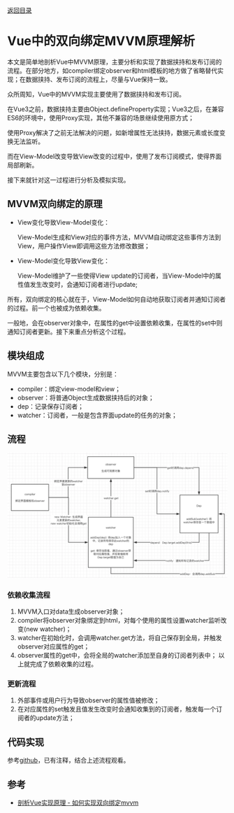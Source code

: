 [返回目录](../../README.md)

# Vue中的双向绑定MVVM原理解析
本文是简单地剖析Vue中MVVM原理，主要分析和实现了数据挟持和发布订阅的流程。在部分地方，如compiler绑定observer和html模板的地方做了省略替代实现；在数据挟持、发布订阅的流程上，尽量与Vue保持一致。

众所周知，Vue中的MVVM实现主要使用了数据挟持和发布订阅。

在Vue3之前，数据挟持主要由Object.defineProperty实现；Vue3之后，在兼容ES6的环境中，使用Proxy实现，其他不兼容的场景继续使用原方式；

使用Proxy解决了之前无法解决的问题，如新增属性无法挟持，数据元素或长度变换无法监听。

而在View-Model改变导致View改变的过程中，使用了发布订阅模式，使得界面局部刷新。

接下来就针对这一过程进行分析及模拟实现。

## MVVM双向绑定的原理
- View变化导致View-Model变化：

    View-Model生成和View对应的事件方法，MVVM自动绑定这些事件方法到View，用户操作View即调用这些方法修改数据；
- View-Model变化导致View变化：

    View-Model维护了一些使得View update的订阅者，当View-Model中的属性值发生改变时，会通知订阅者进行update;

所有，双向绑定的核心就在于，View-Model如何自动地获取订阅者并通知订阅者的过程。前一个也被成为依赖收集。

一般地，会在observer对象中，在属性的get中设置依赖收集，在属性的set中则通知订阅者更新。接下来重点分析这个过程。

## 模块组成
MVVM主要包含以下几个模块，分别是：
- compiler：绑定view-model和view；
- observer：将普通Object生成数据挟持后的对象；
- dep：记录保存订阅者；
- watcher：订阅者，一般是包含界面update的任务的对象；

## 流程
![](./runtime.png)
### 依赖收集流程
1. MVVM入口对data生成observer对象；
2. compiler将observer对象绑定到html，对每个使用的属性设置watcher监听改变(new watcher)；
3. watcher在初始化时，会调用watcher.get方法，将自己保存到全局，并触发observer对应属性的get；
4. observer属性的get中，会将全局的watcher添加至自身的订阅者列表中；
以上就完成了依赖收集的过程。

### 更新流程
1. 外部事件或用户行为导致observer的属性值被修改；
2. 在对应属性的set触发且值发生改变时会通知收集到的订阅者，触发每一个订阅者的update方法；

## 代码实现
参考[github](https://github.com/Lskkkk/Demo/tree/master/mvvm/src/mvvm)，已有注释，结合上述流程观看。

## 参考
- [剖析Vue实现原理 - 如何实现双向绑定mvvm](https://github.com/DMQ/mvvm)